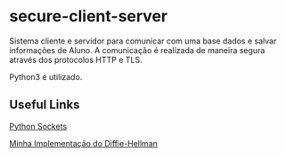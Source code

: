 # secure-client-server

Sistema cliente e servidor para comunicar com uma base dados e salvar informações de Aluno.
A comunicação é realizada de maneira segura através dos protocolos HTTP e TLS.


Python3 é utilizado.

## Useful Links
[Python Sockets](https://realpython.com/python-sockets/)

[Minha Implementação do Diffie-Hellman](https://www.inf.ufpr.br/cnb18/relatorioRedes2/relatorio.html)
